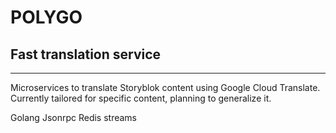 # POLYGO

## Fast translation service

--------------------------------

Microservices to translate Storyblok content using Google Cloud Translate.
Currently tailored for specific content, planning to generalize it.

Golang
Jsonrpc
Redis streams
